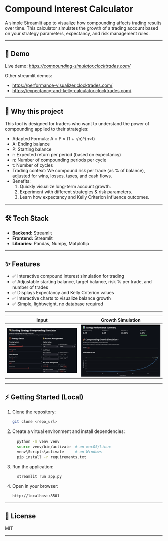 # Compound Interest Calculator

A simple Streamlit app to visualize how compounding affects trading results over time.
This calculator simulates the growth of a trading account based on your strategy parameters, expectancy, and risk management rules.

---

## 🚀 Demo

Live demo: *https://compounding-simulator.clocktrades.com/* 

Other streamlit demos:
- https://performance-visualizer.clocktrades.com/
- https://expectancy-and-kelly-calculator.clocktrades.com/

---

## 🎯 Why this project

This tool is designed for traders who want to understand the power of compounding applied to their strategies:
- Adapted Formula:
	A = P × (1 + r/n)^(n×t)
- A: Ending balance
- P: Starting balance
- r: Expected return per period (based on expectancy)
- n: Number of compounding periods per cycle
- t: Number of cycles
- Trading context: We compound risk per trade (as % of balance), adjusted for wins, losses, taxes, and cash flows.
- Benefits:
  1. Quickly visualize long-term account growth.
  2. Experiment with different strategies & risk parameters.
  3. Learn how expectancy and Kelly Criterion influence outcomes.

---

## 🛠 Tech Stack

- **Backend:** Streamlit  
- **Frontend:** Streamlit
- **Libraries:** Pandas, Numpy, Matplotlip  

---

## ✨ Features

- ✅ Interactive compound interest simulation for trading
- ✅ Adjustable starting balance, target balance, risk % per trade, and number of trades
- ✅ Displays Expectancy and Kelly Criterion values
- ✅ Interactive charts to visualize balance growth
- ✅ Simple, lightweight, no database required
---


| Input                              | Growth Simulation                      |
|------------------------------------|----------------------------------------|
| ![Posts](screenshots/settings.png) | ![Post](screenshots/visualization.png) |


---

## ⚡ Getting Started (Local)

1. Clone the repository:
    ```bash
    git clone <repo_url>
    ```
2. Create a virtual environment and install dependencies:
    ```bash
	  python -m venv venv
	  source venv/bin/activate  # on macOS/Linux
	  venv\Scripts\activate     # on Windows
	  pip install -r requirements.txt
    ```

3. Run the application:
    ```bash
	  streamlit run app.py    
    ```

4. Open in your browser:
	```bash
	http://localhost:8501
	```

---

## 📜 License

MIT

---

